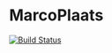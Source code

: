 # MarcoPlaats
[![Build Status](http://marcoplaats.maarten.co.uk:8111/buildStatus/icon?job=Development)](http://marcoplaats.maarten.co.uk:8111/job/Development)

